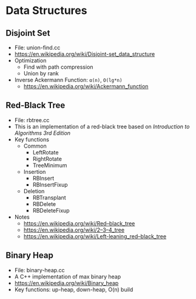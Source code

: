 # Data Structures

## Disjoint Set
* File: union-find.cc
* https://en.wikipedia.org/wiki/Disjoint-set_data_structure
* Optimization
  * Find with path compression
  * Union by rank
* Inverse Ackermann Function: `α(n)`, `O(lg*n)`
  * https://en.wikipedia.org/wiki/Ackermann_function

## Red-Black Tree
* File: rbtree.cc
* This is an implementation of a red-black tree based on *Introduction to Algorithms 3rd Edition*
* Key functions
  * Common
    * LeftRotate
    * RightRotate
    * TreeMinimum
  * Insertion
    * RBInsert
    * RBInsertFixup
  * Deletion
    * RBTransplant
    * RBDelete
    * RBDeleteFixup
* Notes
  * https://en.wikipedia.org/wiki/Red–black_tree
  * https://en.wikipedia.org/wiki/2–3–4_tree
  * https://en.wikipedia.org/wiki/Left-leaning_red–black_tree

## Binary Heap
* File: binary-heap.cc
* A C++ implementation of max binary heap
* https://en.wikipedia.org/wiki/Binary_heap
* Key functions: up-heap, down-heap, O(n) build
